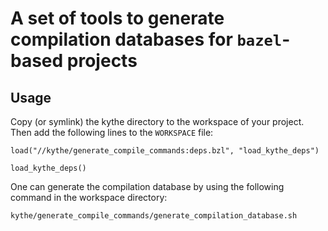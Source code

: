 # A set of tools to generate compilation databases for `bazel`-based projects

## Usage

Copy (or symlink) the kythe directory to the workspace of your project. Then add
the following lines to the `WORKSPACE` file:

```bzl
load("//kythe/generate_compile_commands:deps.bzl", "load_kythe_deps")

load_kythe_deps()
```

One can generate the compilation database by using the following command in
the workspace directory:

```bash
kythe/generate_compile_commands/generate_compilation_database.sh
```
